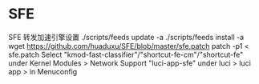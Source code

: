 # SFE
SFE 转发加速引擎设置
./scripts/feeds update -a
./scripts/feeds install -a
wget https://github.com/huaduxu/SFE/blob/master/sfe.patch
patch -p1 < sfe.patch
Select "kmod-fast-classifier"/"shortcut-fe-cm"/"shortcut-fe" under Kernel Modules > Network Support 
       "luci-app-sfe" under luci > luci app 
       > in Menuconfig
